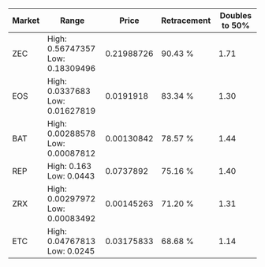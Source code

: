 | Market | Range | Price| Retracement | Doubles to 50% |
| --- | --- | --- | --- | --- |
| ZEC | High: 0.56747357<br />Low: 0.18309496 | 0.21988726 | 90.43 % | 1.71 |
| EOS | High: 0.0337683<br />Low: 0.01627819 | 0.0191918 | 83.34 % | 1.30 |
| BAT | High: 0.00288578<br />Low: 0.00087812 | 0.00130842 | 78.57 % | 1.44 |
| REP | High: 0.163<br />Low: 0.0443 | 0.0737892 | 75.16 % | 1.40 |
| ZRX | High: 0.00297972<br />Low: 0.00083492 | 0.00145263 | 71.20 % | 1.31 |
| ETC | High: 0.04767813<br />Low: 0.0245 | 0.03175833 | 68.68 % | 1.14 |
